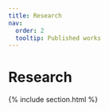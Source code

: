 ```yaml
---
title: Research
nav:
  order: 2
  tooltip: Published works
---
```


# <i class="fas fa-dna"></i>Research

{% include section.html %}

